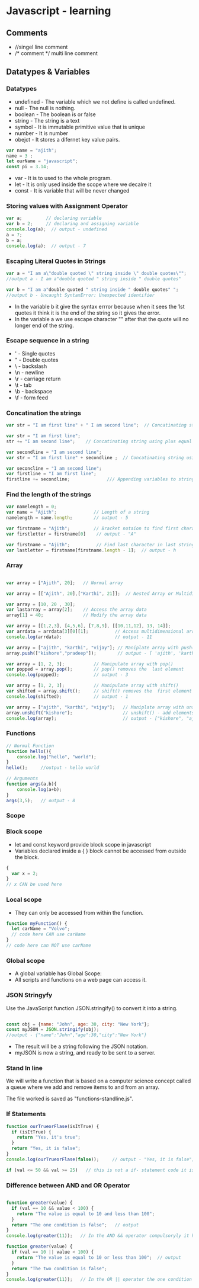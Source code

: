# Javascript - learning #

## Comments ##

* //singel line comment
* /* comment */ multi line comment 

## Datatypes & Variables

### Datatypes ###

* undefined   - The variable which we not define is called undefined.
* null        - The null is nothing.
* boolean     - The boolean is or false
* string      - The string is a text
* symbol      - It is immutable primitive value that is unique 
* number      - It is number 
* obejct      - It stores a difernet key value pairs.

```javascript
var name = "ajith";
name = 3 ;
let ourName = "javascript";
const pi = 3.14;
```
* var - It is to used to the whole program.
* let - It is only used inside the scope where we decalre it 
* const - It is variable that will be never changed 

### Storing values with Assignment Operator ###

```javascript 
var a;         // declaring variable
var b = 2;     // declaring and assigning variable
console.log(a);  // output - undefined 
a = 7;
b = a;
console.log(a);  // output - 7
```
### Escaping Literal Quotes in Strings ###

```javascript 
var a = "I am a\"double quoted \" string inside \" double quotes\"";
//output a - I am a"double quoted " string inside " double quotes"

var b = "I am a"double quoted " string inside " double quotes" ";
//output b - Uncaught SyntaxError: Unexpected identifier
```
* In the variable b it give the syntax  errror because when it sees the 1st quotes it think it is the end of the string so it gives the error.
* In the variable a we use escape character "\" after that the quote will no longer end of the string.

### Escape sequence in a string ###

* \' - Single quotes
* \" - Double quotes
* \\ - backslash
* \n - newline 
* \r - carriage return
* \t - tab
* \b - backspace
* \f - form feed

### Concatination the strings ###

```javascript
var str = "I am first line" + " I am second line";  // Concatinating string using plus operator 

var str = "I am first line";
str += "I am second line";    // Concatinating string using plus equal operator

var secondline = "I am second line";
var str = "I am first line" + secondline ;  // Concatinating string using variables.

var seconcline = "I am second line";
var firstline = "I am first line";
firstline += secondline;              /// Appending variables to string

```

### Find the length of the strings ###

```javascript
var namelength = 0;
var name = "Ajith";              // Length of a string 
namelength = name.length;        // output - 5

var firstname = "Ajith";         // Bracket notaion to find first character in string 
var firstletter = firstname[0]    // output - "A"

var firstname = "Ajith";          // Find last character in last string 
var lastletter = firstname[firstname.length - 1];  // output - h 

```

### Array ###

```javascript

var array = ["Ajith", 20];   // Normal array

var array = [["Ajith", 20],["Karthi", 21]];  // Nested Array or Multidimensional Array

var array = [10, 20 , 30];
var lastarray = array[2];    // Access the array data
array[1] = 40;               // Modify the array data

var array = [[1,2,3], [4,5,6], [7,8,9], [[10,11,12], 13, 14]];
var arrdata = arrdata[3][0][1];          // Access multidimensional array 
console.log(arrdata);                    // output - 11         

var array = ["ajith", "karthi", "vijay"]; // Maniplate array with push() - add elements in last
array.push(["kishore","pradeep"]);        // output - [ 'ajith', 'karthi', 'vijay', [ 'kishore', 'pradeep' ] ]

var array = [1, 2, 3];           // Manipulate array with pop()
var popped = array.pop();        // pop() removes the  last element 
console.log(popped);             // output - 3

var array = [1, 2, 3];           // Manipulate array with shift()
var shifted = array.shift();     // shift() removes the  first element 
console.log(shifted);            // output - 1

var array = ["ajith", "karthi", "vijay"];   // Maniplate array with unshift()
array.unshift("kishore");                   // unshift() - add elements first
console.log(array);                         // output - ["kishore", "ajith", "karthi", "vijay"]

```
### Functions ###

```javascript 
// Normal Function
function hello(){
    console.log("hello", "world");
}
hello();     //output - hello world

// Arguments
function args(a,b){
    console.log(a+b);
}
args(3,5);   // output - 8

```
### Scope ###
### Block scope ###
* let and const keyword provide block scope in javascript
* Variables declared inside a { } block cannot be accessed from outside the block.

```javascript
{
  var x = 2;
}
// x CAN be used here

```
### Local scope ###

* They can only be accessed from within the function.

```javascript
function myFunction() {
  let carName = "Volvo";
  // code here CAN use carName
}
// code here can NOT use carName
```

### Global scope ###

* A global variable has Global Scope:
* All scripts and functions on a web page can access it. 

### JSON Stringyfy ###

Use the JavaScript function JSON.stringify() to convert it into a string.

```javascript

const obj = {name: "John", age: 30, city: "New York"};
const myJSON = JSON.stringify(obj);
//output - {"name":"John","age":30,"city":"New York"}

```
* The result will be a string following the JSON notation.
* myJSON is now a string, and ready to be sent to a server.

### Stand In line ###

We will write a function that is based on a computer science concept called a queue where we add and remove items to and from an array.

The file worked is saved as "functions-standline.js".

### If Statements ###

```javascript
function ourTrueorFlase(isItTrue) {
  if (isItTrue) {
    return "Yes, it's true";
  }
  return "Yes, it is false";
}
console.log(ourTrueorFlase(false));     // output - "Yes, it is false";

if (val <= 50 && val >= 25)   // this is not a if- statement code it is for && And operator

```

### Difference between AND and OR Operator ###
```javascript

function greater(value) {
  if (val == 10 && value < 100) {
    return "The value is equal to 10 and less than 100";
  }
  return "The one condition is false";   // output 
}
console.log(greater(11));   // In the AND && operator compulsoryly it have to complete two conditions

function greater(value) {
  if (val == 10 || value < 100) {
    return "The value is equal to 10 or less than 100";  // output 
  }
  return "The two condition is false"; 
}
console.log(greater(11));   // In the OR || operator the one condition is ok

```